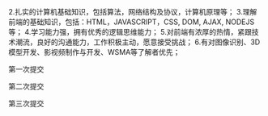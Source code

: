 2.扎实的计算机基础知识，包括算法，网络结构及协议，计算机原理等；
3.理解前端的基础知识，包括：HTML，JAVASCRIPT，CSS, DOM, AJAX, NODEJS等；
4.学习能力强，拥有优秀的逻辑思维能力；
5.对前端有浓厚的热情，紧跟技术潮流，良好的沟通能力，工作积极主动，愿意接受挑战；
6.有对图像识别、3D模型开发、影视频制作与开发、WSMA等了解者优先；

第一次提交

第二次提交

第三次提交